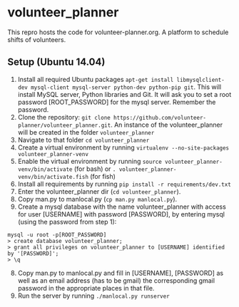 # volunteer_planner
This repro hosts the code for volunteer-planner.org. A platform to schedule shifts of volunteers.


## Setup (Ubuntu 14.04)

1. Install all required Ubuntu packages `apt-get install libmysqlclient-dev mysql-client mysql-server python-dev python-pip git`. This will install MySQL server, Python libraries and Git. It will ask you to set a root password [ROOT_PASSWORD] for the mysql server. Remember the password.
2. Clone the repository: `git clone https://github.com/volunteer-planner/volunteer_planner.git`. An instance of the volunteer_planner will be created in the folder `volunteer_planner`
3. Navigate to that folder `cd volunteer_planner`
2. Create a virtual environment by running `virtualenv --no-site-packages volunteer_planner-venv`
4. Enable the virtual environment by running `source volunteer_planner-venv/bin/activate` (for bash) or `. volunteer_planner-venv/bin/activate.fish` (for fish)
4. Install all requirements by running `pip install -r requirements/dev.txt`
5. Enter the volunteer_planner dir (`cd volunteer_planner`).
6. Copy man.py to manlocal.py (`cp man.py manlocal.py`).
7. Create a mysql database with the name volunteer_planner with access for user [USERNAME] with password [PASSWORD], by entering mysql (using the password from step 1):

```
mysql -u root -p[ROOT_PASSWORD]
> create database volunteer_planner;
> grant all privileges on volunteer_planner to [USERNAME] identified by '[PASSWORD]';
> \q
```

8. Copy man.py to manlocal.py and fill in [USERNAME], [PASSWORD]  as well as an email address (has to be gmail) the corresponding gmail password in the appropriate places in that file.
9. Run the server by running `./manlocal.py runserver`
